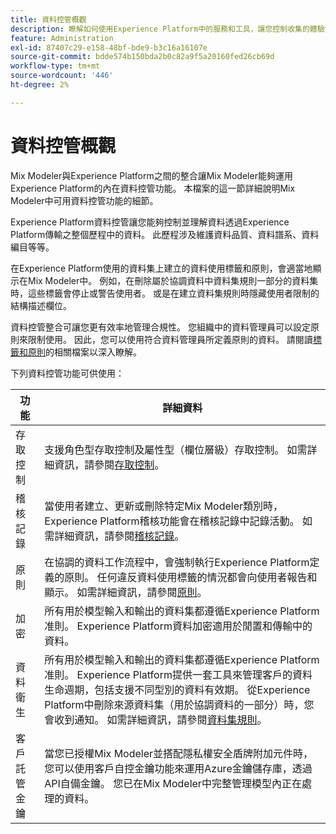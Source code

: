 ```yaml
---
title: 資料控管概觀
description: 瞭解如何使用Experience Platform中的服務和工具，讓您控制收集的體驗資料。 這樣一來，您就能遵守業務實務、法律義務和開發程式。
feature: Administration
exl-id: 87407c29-e158-48bf-bde9-b3c16a16107e
source-git-commit: bdde574b150bda2b0c82a9f5a20160fed26cb69d
workflow-type: tm+mt
source-wordcount: '446'
ht-degree: 2%

---
```


# 資料控管概觀

Mix Modeler與Experience Platform之間的整合讓Mix Modeler能夠運用Experience Platform的內在資料控管功能。 本檔案的這一節詳細說明Mix Modeler中可用資料控管功能的細節。

Experience Platform資料控管讓您能夠控制並理解資料透過Experience Platform傳輸之整個歷程中的資料。 此歷程涉及維護資料品質、資料譜系、資料編目等等。

在Experience Platform使用的資料集上建立的資料使用標籤和原則，會適當地顯示在Mix Modeler中。 例如，在刪除屬於協調資料中資料集規則一部分的資料集時，這些標籤會停止或警告使用者。 或是在建立資料集規則時隱藏使用者限制的結構描述欄位。

資料控管整合可讓您更有效率地管理合規性。 您組織中的資料管理員可以設定原則來限制使用。 因此，您可以使用符合資料管理員所定義原則的資料。 請閱讀[標籤和原則](https://experienceleague.adobe.com/zh-hant/docs/analytics-platform/using/cja-dataviews/data-governance)的相關檔案以深入瞭解。

下列資料控管功能可供使用：

| 功能 | 詳細資料 |
|---|---|
| 存取控制 | 支援角色型存取控制及屬性型（欄位層級）存取控制。 如需詳細資訊，請參閱[存取控制](access-controls.md)。 |
| 稽核記錄 | 當使用者建立、更新或刪除特定Mix Modeler類別時，Experience Platform稽核功能會在稽核記錄中記錄活動。 如需詳細資訊，請參閱[稽核記錄](audit-logs.md)。 |
| 原則 | 在協調的資料工作流程中，會強制執行Experience Platform定義的原則。 任何違反資料使用標籤的情況都會向使用者報告和顯示。 如需詳細資訊，請參閱[原則](policies.md)。 |
| 加密 | 所有用於模型輸入和輸出的資料集都遵循Experience Platform准則。 Experience Platform資料加密適用於閒置和傳輸中的資料。 |
| 資料衛生 | 所有用於模型輸入和輸出的資料集都遵循Experience Platform准則。 Experience Platform提供一套工具來管理客戶的資料生命週期，包括支援不同型別的資料有效期。 從Experience Platform中刪除來源資料集（用於協調資料的一部分）時，您會收到通知。 如需詳細資訊，請參閱[資料集規則](/help/harmonize-data/dataset-rules.md)。 |
| 客戶託管金鑰 | 當您已授權Mix Modeler並搭配隱私權安全盾牌附加元件時，您可以使用客戶自控金鑰功能來運用Azure金鑰儲存庫，透過API自備金鑰。 您已在Mix Modeler中完整管理模型內正在處理的資料。 |
